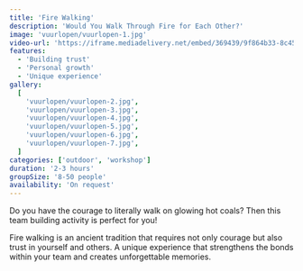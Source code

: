 ```yaml
---
title: 'Fire Walking'
description: 'Would You Walk Through Fire for Each Other?'
image: 'vuurlopen/vuurlopen-1.jpg'
video-url: 'https://iframe.mediadelivery.net/embed/369439/9f864b33-8c45-4392-8e07-a720e8b500ee'
features:
  - 'Building trust'
  - 'Personal growth'
  - 'Unique experience'
gallery:
  [
    'vuurlopen/vuurlopen-2.jpg',
    'vuurlopen/vuurlopen-3.jpg',
    'vuurlopen/vuurlopen-4.jpg',
    'vuurlopen/vuurlopen-5.jpg',
    'vuurlopen/vuurlopen-6.jpg',
    'vuurlopen/vuurlopen-7.jpg',
  ]
categories: ['outdoor', 'workshop']
duration: '2-3 hours'
groupSize: '8-50 people'
availability: 'On request'
---
```


Do you have the courage to literally walk on glowing hot coals? Then this team building activity is perfect for you!

Fire walking is an ancient tradition that requires not only courage but also trust in yourself and others. A unique experience that strengthens the bonds within your team and creates unforgettable memories.
